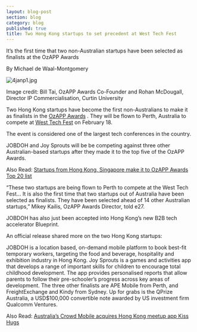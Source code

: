 ```yaml
---
layout: blog-post
section: blog
category: blog
published: true
title: Two Hong Kong startups to set precedent at West Tech Fest
---
```

It’s the first time that two non-Australian startups have been selected as finalists at the OzAPP Awards

By Michael de Waal-Montgomery

![4janp1.jpg]({{site.baseurl}}/media/4janp1.jpg)

Image credit: Bill Tai, OzAPP Awards Co-Founder and Rohan McDougall, Director IP Commercialisation, Curtin University

Two Hong Kong startups have become the first non-Australians to make it as finalists in the [OzAPP Awards](http://ozapp.com.au/)  . They will be flown to Perth, Australia to compete at [West Tech Fest](https://e27.co/australia-west-tech-fest-ozapp-awards-final-pitching-event-20150112/)  on February 18.

The event is considered one of the largest tech conferences in the country.

JOBDOH and Joy Sprouts will be be competing against three other Australian-based startups after they made it to the top five of the OzAPP Awards.



Also Read: [Startups from Hong Kong, Singapore make it to OzAPP Awards Top 20 list](https://e27.co/startups-from-hong-kong-singapore-make-it-to-ozapp-awards-top-20-list-20150114/)

“These two startups are being flown to Perth to compete at the West Tech Fest… It is also the first time that two startups out of Australia have been selected as finalists. They have been selected ahead of 14 other Australian startups,” Mikey Kailis, OzAPP Awards Director, told e27.

JOBDOH has also just been accepted into Hong Kong’s new B2B tech accelerator Blueprint.

An official release shared more on the two Hong Kong startups:

JOBDOH is a location based, on-demand mobile platform to book best-fit temporary workers, targeting the food and beverage, hospitality and exhibition industry in Hong Kong.
Joy Sprouts is a games and activities app that develops a range of important skills for children to encourage total childhood development. The app provides personalised reports that allow parents to follow their pre-schooler’s progress across key areas of development.
The three other finalists are APE Mobile from Perth, and FreightExchange and Kindy from Sydney. Up for grabs is the QPrize Australia, a USD$100,000 convertible note awarded by US investment firm Qualcomm Ventures.

Also Read: [Australia’s Crowd Mobile acquires Hong Kong meetup app Kiss Hugs](https://e27.co/australias-crowd-mobile-acquires-hong-kong-meetup-app-kiss-hugs-20150123/)
